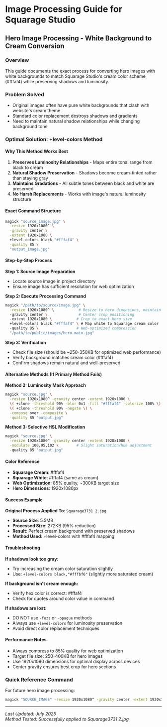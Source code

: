 # Image Processing Guide for Squarage Studio

## Hero Image Processing - White Background to Cream Conversion

### Overview
This guide documents the exact process for converting hero images with white backgrounds to match Squarage Studio's cream color scheme (#fffaf4) while preserving shadows and luminosity.

### Problem Solved
- Original images often have pure white backgrounds that clash with website's cream theme
- Standard color replacement destroys shadows and gradients
- Need to maintain natural shadow relationships while changing background tone

### Optimal Solution: +level-colors Method

#### Why This Method Works Best
1. **Preserves Luminosity Relationships** - Maps entire tonal range from black to cream
2. **Natural Shadow Preservation** - Shadows become cream-tinted rather than staying gray
3. **Maintains Gradations** - All subtle tones between black and white are preserved
4. **No Harsh Replacements** - Works with image's natural luminosity structure

#### Exact Command Structure
```bash
magick "source_image.jpg" \
  -resize 1920x1080^ \
  -gravity center \
  -extent 1920x1080 \
  +level-colors black,"#fffaf4" \
  -quality 85 \
  "output_image.jpg"
```

#### Step-by-Step Process

**Step 1: Source Image Preparation**
- Locate source image in project directory
- Ensure image has sufficient resolution for web optimization

**Step 2: Execute Processing Command**
```bash
magick "/path/to/source/image.jpg" \
  -resize 1920x1080^ \           # Resize to hero dimensions, maintain aspect ratio
  -gravity center \              # Center crop positioning
  -extent 1920x1080 \           # Crop to exact hero size
  +level-colors black,"#fffaf4" \ # Map white to Squarage cream color
  -quality 85 \                 # Web-optimized compression
  "/path/to/public/images/hero-main.jpg"
```

**Step 3: Verification**
- Check file size (should be ~250-350KB for optimized web performance)
- Verify background matches cream color (#fffaf4)
- Confirm shadows remain natural and well-preserved

#### Alternative Methods (If Primary Method Fails)

**Method 2: Luminosity Mask Approach**
```bash
magick "source.jpg" \
  -resize 1920x1080^ -gravity center -extent 1920x1080 \
  \( +clone -threshold 90% -blur 0x1 -fill "#fffaf4" -colorize 100% \) \
  \( +clone -threshold 90% -negate \) \
  -compose over -composite \
  -quality 85 "output.jpg"
```

**Method 3: Selective HSL Modification**
```bash
magick "source.jpg" \
  -resize 1920x1080^ -gravity center -extent 1920x1080 \
  -modulate 100,95,102 \        # Slight saturation/hue adjustment
  -quality 85 "output.jpg"
```

#### Color Reference
- **Squarage Cream**: #fffaf4
- **Squarage White**: #fffaf4 (same as cream)
- **Web Optimization**: 85% quality, ~300KB target size
- **Hero Dimensions**: 1920x1080px

#### Success Example
**Original Process Applied To**: `Squarage3731 2.jpg`
- **Source Size**: 5.5MB
- **Processed Size**: 272KB (95% reduction)
- **Result**: Perfect cream background with preserved shadows
- **Method Used**: +level-colors with #fffaf4 mapping

#### Troubleshooting

**If shadows look too gray:**
- Try increasing the cream color saturation slightly
- Use: `+level-colors black,"#fffbf6"` (slightly more saturated cream)

**If background isn't cream enough:**
- Verify hex color is correct: #fffaf4
- Check for quotes around color value in command

**If shadows are lost:**
- DO NOT use `-fuzz` or `-opaque` methods
- Always use `+level-colors` for luminosity preservation
- Avoid direct color replacement techniques

#### Performance Notes
- Always compress to 85% quality for web optimization
- Target file size: 250-400KB for hero images
- Use 1920x1080 dimensions for optimal display across devices
- Center gravity ensures best crop for hero sections

### Quick Reference Command
For future hero image processing:
```bash
magick "SOURCE_IMAGE" -resize 1920x1080^ -gravity center -extent 1920x1080 +level-colors black,"#fffaf4" -quality 85 "public/images/hero-main.jpg"
```

---
*Last Updated: July 2025*  
*Method Tested: Successfully applied to Squarage3731 2.jpg*
